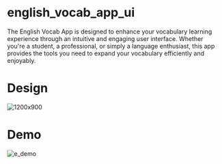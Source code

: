 # english_vocab_app_ui
The English Vocab App is designed to enhance your vocabulary learning experience through an intuitive and engaging user interface. Whether you're a student, a professional, or simply a language enthusiast, this app provides the tools you need to expand your vocabulary efficiently and enjoyably.

# Design
![1200x900](https://github.com/user-attachments/assets/c51f5153-5d58-4d1e-ac20-8c6d4dafe76b)

# Demo
![e_demo](https://github.com/user-attachments/assets/bd17b942-fd9c-4cc4-a8a4-0b0a674335d0)
